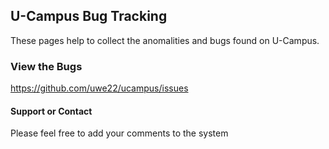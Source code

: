 ## U-Campus Bug Tracking
These pages help to collect the anomalities and bugs found on U-Campus.


### View the Bugs
https://github.com/uwe22/ucampus/issues


#### Support or Contact

Please feel free to add your comments to the system
